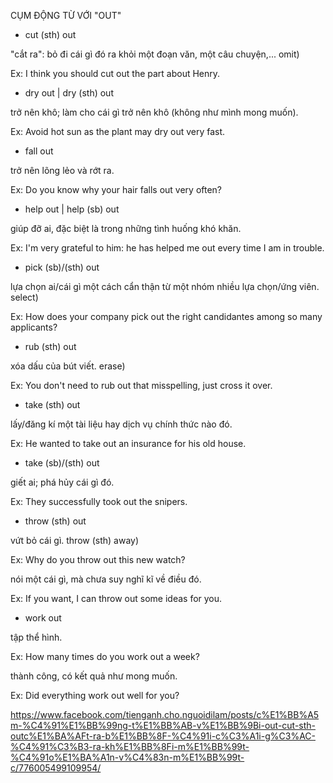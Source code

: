 CỤM ĐỘNG TỪ VỚI "OUT"

- cut (sth) out

"cắt ra": bỏ đi cái gì đó ra khỏi một đoạn văn, một câu chuyện,...  omit)

Ex: I think you should cut out the part about Henry.

- dry out | dry (sth) out

trở nên khô; làm cho cái gì trở nên khô (không như mình mong muốn).

Ex: Avoid hot sun as the plant may dry out very fast.

- fall out

trở nên lõng lẻo và rớt ra.

Ex: Do you know why your hair falls out very often?

- help out | help (sb) out

giúp đỡ ai, đặc biệt là trong những tình huống khó khăn.

Ex: I'm very grateful to him: he has helped me out every time I am in trouble.

- pick (sb)/(sth) out

lựa chọn ai/cái gì một cách cẩn thận từ một nhóm nhiều lựa chọn/ứng viên.  select)

Ex: How does your company pick out the right candidantes among so many applicants?

- rub (sth) out

xóa dấu của bút viết.  erase)

Ex: You don't need to rub out that misspelling, just cross it over.

- take (sth) out

lấy/đăng kí một tài liệu hay dịch vụ chính thức nào đó.

Ex: He wanted to take out an insurance for his old house.

- take (sb)/(sth) out

giết ai; phá hủy cái gì đó.

Ex: They successfully took out the snipers.

- throw (sth) out

vứt bỏ cái gì.  throw (sth) away)

Ex: Why do you throw out this new watch?

nói một cái gì, mà chưa suy nghĩ kĩ về điều đó.

Ex: If you want, I can throw out some ideas for you.

- work out

tập thể hình.

Ex: How many times do you work out a week?

thành công, có kết quả như mong muốn.

Ex: Did everything work out well for you?

https://www.facebook.com/tienganh.cho.nguoidilam/posts/c%E1%BB%A5m-%C4%91%E1%BB%99ng-t%E1%BB%AB-v%E1%BB%9Bi-out-cut-sth-outc%E1%BA%AFt-ra-b%E1%BB%8F-%C4%91i-c%C3%A1i-g%C3%AC-%C4%91%C3%B3-ra-kh%E1%BB%8Fi-m%E1%BB%99t-%C4%91o%E1%BA%A1n-v%C4%83n-m%E1%BB%99t-c/776005499109954/
